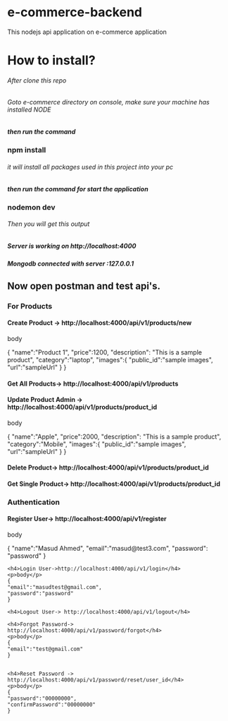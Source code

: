 # e-commerce-backend
This nodejs api application on e-commerce application

<h1>How to install?</h1>

<h6>After clone this repo</h6>
<h6>Goto e-commerce directory on console, make sure your machine has installed NODE</h6>
<h5>then run the command</h5>
<h3>npm install</h3>
<h6>it will install all packages used in this project into your pc</h6>

<h5>then run the command for start the application</h5>
<h3>nodemon dev</h3>
<h6>Then you will get this output</h6>

<h5>Server is working on http://localhost:4000</h5>
<h5>Mongodb connected with server :127.0.0.1</h5>

<h2>Now open postman and test api's.</h2>

<h3>For Products</h3>

<h4>Create Product -> http://localhost:4000/api/v1/products/new</h4>
<p>body</p>
{
"name":"Product 1",
"price":1200,
"description": "This is a sample product",
"category":"laptop",
"images":{
"public_id":"sample images",
"url":"sampleUrl"
}
}

<h4>Get All Products-> http://localhost:4000/api/v1/products</h4>

<h4>Update Product Admin -> http://localhost:4000/api/v1/products/product_id</h4>
<p>body</p>
{
"name":"Apple",
"price":2000,
"description": "This is a sample product",
"category":"Mobile",
"images":{
"public_id":"sample images",
"url":"sampleUrl"
}
}

<h4>Delete Product-> http://localhost:4000/api/v1/products/product_id</h4>

<h4>Get Single Product-> http://localhost:4000/api/v1/products/product_id</h4>


<h3>Authentication</h4>
    <h4>Register User-> http://localhost:4000/api/v1/register</h4>
    <p>body</p>
    {
    "name":"Masud Ahmed",
    "email":"masud@test3.com",
    "password": "password"
    }

    <h4>Login User->http://localhost:4000/api/v1/login</h4>
    <p>body</p>
    {
    "email":"masudtest@gmail.com",
    "password":"password"
    }

    <h4>Logout User-> http://localhost:4000/api/v1/logout</h4>

    <h4>Forgot Password-> http://localhost:4000/api/v1/password/forgot</h4>
    <p>body</p>
    {
    "email":"test@gmail.com"
    }


    <h4>Reset Password -> http://localhost:4000/api/v1/password/reset/user_id</h4>
    <p>body</p>
    {
    "password":"00000000",
    "confirmPassword":"00000000"
    }
